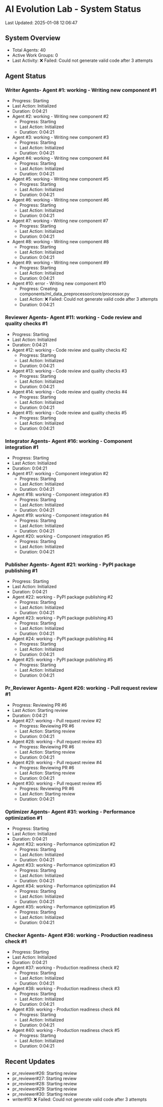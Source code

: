 # AI Evolution Lab - System Status
Last Updated: 2025-01-08 12:06:47

## System Overview
- Total Agents: 40
- Active Work Groups: 0
- Last Activity: ❌ Failed: Could not generate valid code after 3 attempts

## Agent Status

### Writer Agents- Agent #1: working - Writing new component #1
  - Progress: Starting
  - Last Action: Initialized
  - Duration: 0:04:21
- Agent #2: working - Writing new component #2
  - Progress: Starting
  - Last Action: Initialized
  - Duration: 0:04:21
- Agent #3: working - Writing new component #3
  - Progress: Starting
  - Last Action: Initialized
  - Duration: 0:04:21
- Agent #4: working - Writing new component #4
  - Progress: Starting
  - Last Action: Initialized
  - Duration: 0:04:21
- Agent #5: working - Writing new component #5
  - Progress: Starting
  - Last Action: Initialized
  - Duration: 0:04:21
- Agent #6: working - Writing new component #6
  - Progress: Starting
  - Last Action: Initialized
  - Duration: 0:04:21
- Agent #7: working - Writing new component #7
  - Progress: Starting
  - Last Action: Initialized
  - Duration: 0:04:21
- Agent #8: working - Writing new component #8
  - Progress: Starting
  - Last Action: Initialized
  - Duration: 0:04:21
- Agent #9: working - Writing new component #9
  - Progress: Starting
  - Last Action: Initialized
  - Duration: 0:04:21
- Agent #10: error - Writing new component #10
  - Progress: Creating components/ml_data_preprocessor/core/processor.py
  - Last Action: ❌ Failed: Could not generate valid code after 3 attempts
  - Duration: 0:04:21

### Reviewer Agents- Agent #11: working - Code review and quality checks #1
  - Progress: Starting
  - Last Action: Initialized
  - Duration: 0:04:21
- Agent #12: working - Code review and quality checks #2
  - Progress: Starting
  - Last Action: Initialized
  - Duration: 0:04:21
- Agent #13: working - Code review and quality checks #3
  - Progress: Starting
  - Last Action: Initialized
  - Duration: 0:04:21
- Agent #14: working - Code review and quality checks #4
  - Progress: Starting
  - Last Action: Initialized
  - Duration: 0:04:21
- Agent #15: working - Code review and quality checks #5
  - Progress: Starting
  - Last Action: Initialized
  - Duration: 0:04:21

### Integrator Agents- Agent #16: working - Component integration #1
  - Progress: Starting
  - Last Action: Initialized
  - Duration: 0:04:21
- Agent #17: working - Component integration #2
  - Progress: Starting
  - Last Action: Initialized
  - Duration: 0:04:21
- Agent #18: working - Component integration #3
  - Progress: Starting
  - Last Action: Initialized
  - Duration: 0:04:21
- Agent #19: working - Component integration #4
  - Progress: Starting
  - Last Action: Initialized
  - Duration: 0:04:21
- Agent #20: working - Component integration #5
  - Progress: Starting
  - Last Action: Initialized
  - Duration: 0:04:21

### Publisher Agents- Agent #21: working - PyPI package publishing #1
  - Progress: Starting
  - Last Action: Initialized
  - Duration: 0:04:21
- Agent #22: working - PyPI package publishing #2
  - Progress: Starting
  - Last Action: Initialized
  - Duration: 0:04:21
- Agent #23: working - PyPI package publishing #3
  - Progress: Starting
  - Last Action: Initialized
  - Duration: 0:04:21
- Agent #24: working - PyPI package publishing #4
  - Progress: Starting
  - Last Action: Initialized
  - Duration: 0:04:21
- Agent #25: working - PyPI package publishing #5
  - Progress: Starting
  - Last Action: Initialized
  - Duration: 0:04:21

### Pr_Reviewer Agents- Agent #26: working - Pull request review #1
  - Progress: Reviewing PR #6
  - Last Action: Starting review
  - Duration: 0:04:21
- Agent #27: working - Pull request review #2
  - Progress: Reviewing PR #6
  - Last Action: Starting review
  - Duration: 0:04:21
- Agent #28: working - Pull request review #3
  - Progress: Reviewing PR #6
  - Last Action: Starting review
  - Duration: 0:04:21
- Agent #29: working - Pull request review #4
  - Progress: Reviewing PR #6
  - Last Action: Starting review
  - Duration: 0:04:21
- Agent #30: working - Pull request review #5
  - Progress: Reviewing PR #6
  - Last Action: Starting review
  - Duration: 0:04:21

### Optimizer Agents- Agent #31: working - Performance optimization #1
  - Progress: Starting
  - Last Action: Initialized
  - Duration: 0:04:21
- Agent #32: working - Performance optimization #2
  - Progress: Starting
  - Last Action: Initialized
  - Duration: 0:04:21
- Agent #33: working - Performance optimization #3
  - Progress: Starting
  - Last Action: Initialized
  - Duration: 0:04:21
- Agent #34: working - Performance optimization #4
  - Progress: Starting
  - Last Action: Initialized
  - Duration: 0:04:21
- Agent #35: working - Performance optimization #5
  - Progress: Starting
  - Last Action: Initialized
  - Duration: 0:04:21

### Checker Agents- Agent #36: working - Production readiness check #1
  - Progress: Starting
  - Last Action: Initialized
  - Duration: 0:04:21
- Agent #37: working - Production readiness check #2
  - Progress: Starting
  - Last Action: Initialized
  - Duration: 0:04:21
- Agent #38: working - Production readiness check #3
  - Progress: Starting
  - Last Action: Initialized
  - Duration: 0:04:21
- Agent #39: working - Production readiness check #4
  - Progress: Starting
  - Last Action: Initialized
  - Duration: 0:04:21
- Agent #40: working - Production readiness check #5
  - Progress: Starting
  - Last Action: Initialized
  - Duration: 0:04:21


## Recent Updates
- pr_reviewer#26: Starting review
- pr_reviewer#27: Starting review
- pr_reviewer#28: Starting review
- pr_reviewer#29: Starting review
- pr_reviewer#30: Starting review
- writer#10: ❌ Failed: Could not generate valid code after 3 attempts
